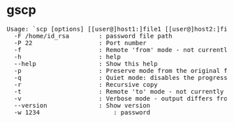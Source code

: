 # gscp
<pre>
Usage: `scp [options] [[user@]host1:]file1 [[user@]host2:]file2`
  -F /home/id_rsa        : password file path
  -P 22                  : Port number
  -f                     : Remote 'from' mode - not currently supported
  -h                     : help
  --help                 : Show this help
  -p                     : Preserve mode from the original file
  -q                     : Quiet mode: disables the progress meter as well as warning and diagnostic messages
  -r                     : Recursive copy
  -t                     : Remote 'to' mode - not currently supported
  -v                     : Verbose mode - output differs from normal scp
  --version              : Show version
  -w 1234                    : password
</pre>
